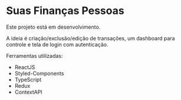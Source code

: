 # Suas Finanças Pessoas

Este projeto está em desenvolvimento.

A ideia é criação/exclusão/edição de transações, um dashboard para controle e tela de login com autenticação.

Ferramentas utilizadas: 

- ReactJS
- Styled-Components
- TypeScript
- Redux
- ContextAPI


